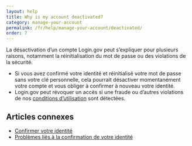 ```yaml
---
layout: help
title: Why is my account deactivated?
category: manage-your-account
permalink: /fr/help/manage-your-account/deactivated/
order: 7
---
```


La désactivation d’un compte Login.gov peut s’expliquer pour plusieurs raisons, notamment la réinitialisation du mot de passe ou des violations de la sécurité.

* Si vous avez confirmé votre identité et réinitialisé votre mot de passe sans votre clé personnelle, cela pourrait désactiver momentanément votre compte et vous obliger à confirmer à nouveau votre identité.
* Login.gov peut révoquer un accès si une fraude ou d’autres violations de nos [conditions d’utilisation](/policy/rules-of-use/) sont détectées.

## Articles connexes

* [Confirmer votre identité](#)
* [Problèmes liés à la confirmation de votre identité](#)
